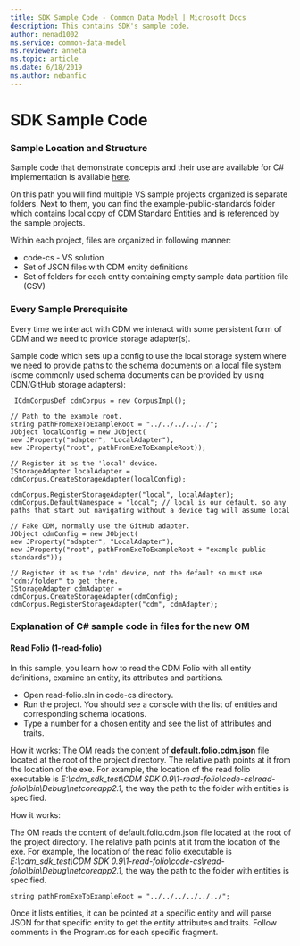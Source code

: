 ```yaml
---
title: SDK Sample Code - Common Data Model | Microsoft Docs
description: This contains SDK's sample code.
author: nenad1002
ms.service: common-data-model
ms.reviewer: anneta
ms.topic: article
ms.date: 6/18/2019
ms.author: nebanfic
---
```


# SDK Sample Code

### Sample Location and Structure

Sample code that demonstrate concepts and their use  are available for C# implementation is available <a href  = "https://commondatamodel.visualstudio.com/CDM/_git/CDM.Tools.Public?path=%2FSDK-examples&version=GBfeatures%2Fcdm0.9">here</a>.

On this path you will find multiple VS sample projects organized is separate folders. Next to them, you can find the example-public-standards folder which contains local copy of CDM Standard Entities and is referenced by the sample projects.

Within each project, files are organized in following manner:

- code-cs - VS solution
- Set of JSON files with CDM entity definitions
- Set of folders for each entity containing empty sample data partition file (CSV)


### Every Sample Prerequisite

Every time we interact with CDM we interact with some persistent form of CDM and we need to provide storage adapter(s).
 
Sample code which sets up a config to use the local storage system where we need to provide paths to the schema documents on a local file system (some commonly used schema documents can be provided by using CDN/GitHub storage adapters):

```
 ICdmCorpusDef cdmCorpus = new CorpusImpl();

// Path to the example root.
string pathFromExeToExampleRoot = "../../../../../";
JObject localConfig = new JObject(
new JProperty("adapter", "LocalAdapter"),
new JProperty("root", pathFromExeToExampleRoot));

// Register it as the 'local' device.
IStorageAdapter localAdapter = cdmCorpus.CreateStorageAdapter(localConfig);

cdmCorpus.RegisterStorageAdapter("local", localAdapter);
cdmCorpus.DefaultNamespace = "local"; // local is our default. so any paths that start out navigating without a device tag will assume local

// Fake CDM, normally use the GitHub adapter.
JObject cdmConfig = new JObject(
new JProperty("adapter", "LocalAdapter"),
new JProperty("root", pathFromExeToExampleRoot + "example-public-standards"));

// Register it as the 'cdm' device, not the default so must use "cdm:/folder" to get there.
IStorageAdapter cdmAdapter = cdmCorpus.CreateStorageAdapter(cdmConfig);
cdmCorpus.RegisterStorageAdapter("cdm", cdmAdapter);
```

### Explanation of C# sample code in files for the new OM

#### Read Folio (1-read-folio)

In this sample, you learn how to read the CDM Folio with all entity definitions, examine an entity, its attributes and partitions.
- Open read-folio.sln in code-cs directory.
- Run the project. You should see a console with the list of entities and corresponding schema locations.
- Type a number for a chosen entity and see the list of attributes and traits.

How it works:
The OM reads the content of **default.folio.cdm.json** file located at the root of the project directory. The relative path points at it from the location of the exe. For example, the location of the read folio executable is *E:\cdm_sdk_test\CDM SDK 0.9\1-read-folio\code-cs\read-folio\bin\Debug\netcoreapp2.1*, the way the path to the folder with entities is specified.

How it works:

The OM reads the content of default.folio.cdm.json file located at the root of the project directory. The relative path points at it from the location of the exe. For example, the location of the read folio executable is *E:\cdm_sdk_test\CDM SDK 0.9\1-read-folio\code-cs\read-folio\bin\Debug\netcoreapp2.1*, the way the path to the folder with entities is specified.

```
string pathFromExeToExampleRoot = "../../../../../../";
```

Once it lists entities, it can be pointed at a specific entity and will parse JSON for that specific entity to get the entity attributes and traits.
Follow comments in the Program.cs for each specific fragment.